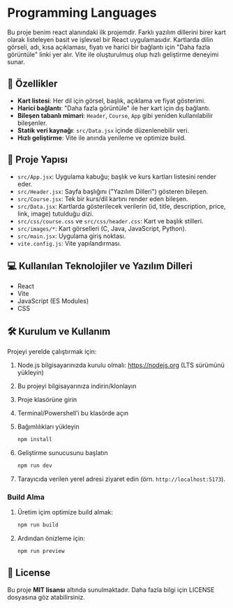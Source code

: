 # Programming Languages
Bu proje benim react alanındaki ilk projemdir. Farklı yazılım dillerini birer kart olarak listeleyen basit ve işlevsel bir React uygulamasıdır. Kartlarda dilin görseli, adı, kısa açıklaması, fiyatı ve harici bir bağlantı için "Daha fazla görüntüle" linki yer alır. Vite ile oluşturulmuş olup hızlı geliştirme deneyimi sunar.


## 🚀 Özellikler

- **Kart listesi**: Her dil için görsel, başlık, açıklama ve fiyat gösterimi.
- **Harici bağlantı**: "Daha fazla görüntüle" ile her kart için dış bağlantı.
- **Bileşen tabanlı mimari**: `Header`, `Course`, `App` gibi yeniden kullanılabilir bileşenler.
- **Statik veri kaynağı**: `src/Data.jsx` içinde düzenlenebilir veri.
- **Hızlı geliştirme**: Vite ile anında yenileme ve optimize build.


## 📂 Proje Yapısı

- `src/App.jsx`: Uygulama kabuğu; başlık ve kurs kartları listesini render eder.
- `src/Header.jsx`: Sayfa başlığını ("Yazılım Dilleri") gösteren bileşen.
- `src/Course.jsx`: Tek bir kurs/dil kartını render eden bileşen.
- `src/Data.jsx`: Kartlarda gösterilecek verilerin (id, title, description, price, link, image) tutulduğu dizi.
- `src/css/course.css` ve `src/css/header.css`: Kart ve başlık stilleri.
- `src/images/*`: Kart görselleri (C, Java, JavaScript, Python).
- `src/main.jsx`: Uygulama giriş noktası.
- `vite.config.js`: Vite yapılandırması.


## 💻 Kullanılan Teknolojiler ve Yazılım Dilleri
- React
- Vite
- JavaScript (ES Modules)
- CSS


## 🛠 Kurulum ve Kullanım

Projeyi yerelde çalıştırmak için:

1. Node.js bilgisayarınızda kurulu olmalı: https://nodejs.org (LTS sürümünü yükleyin)
2. Bu projeyi bilgisayarınıza indirin/klonlayın
3. Proje klasörüne girin
4. Terminal/Powershell’i bu klasörde açın
5. Bağımlılıkları yükleyin
     ```bash
     npm install
     ```

6. Geliştirme sunucusunu başlatın
     ```bash
     npm run dev
     ```

7. Tarayıcıda verilen yerel adresi ziyaret edin (örn. `http://localhost:5173`).

### Build Alma
1. Üretim içim optimize build almak:
     ```bash
     npm run build
     ```
2. Ardından önizleme için:
     ```bash
     npm run preview
     ```

## 📜 License
Bu proje **MIT lisansı** altında sunulmaktadır. Daha fazla bilgi için LICENSE dosyasına göz atabilirsiniz.



